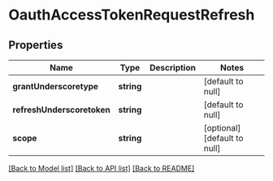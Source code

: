 # OauthAccessTokenRequestRefresh

## Properties
Name | Type | Description | Notes
------------ | ------------- | ------------- | -------------
**grantUnderscoretype** | **string** |  | [default to null]
**refreshUnderscoretoken** | **string** |  | [default to null]
**scope** | **string** |  | [optional] [default to null]

[[Back to Model list]](../README.md#documentation-for-models) [[Back to API list]](../README.md#documentation-for-api-endpoints) [[Back to README]](../README.md)


